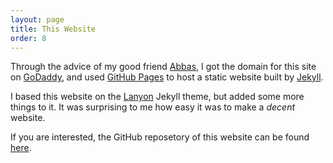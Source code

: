 ```yaml
---
layout: page
title: This Website
order: 8
---
```


Through the advice of my good friend [Abbas](https://www.abbask.com/), I got the domain for this site on [GoDaddy](https://ca.godaddy.com/), and used [GitHub Pages](https://pages.github.com/) to host a static website built by [Jekyll](https://jekyllrb.com/).

I based this website on the [Lanyon](https://lanyon.getpoole.com/) Jekyll theme, but added some more things to it. It was surprising to me how easy it was to make a *decent* website.

If you are interested, the GitHub reposetory of this website can be found [here](https://github.com/amirtootooni/amirtootooni.github.io).